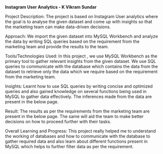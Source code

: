 **Instagram User Analytics - K Vikram Sundar**

Project Description:
The project is based on Instagram User analytics where the goal is to analyse the given dataset and come up with insights so that the marketing team can make data-driven decisions. 

Approach:
We import the given dataset into MySQL Workbench and analyze the data by writing SQL queries based on the requirement from the marketing team and provide the results to the team.

Tools/Technologies Used:
In this project , we use MySQL Workbench as the primary tool to gather relevant insights from the given dataset. We use SQL queries to communicate with the database which contains the data from the dataset to retrieve only the data which we require based on the requirement from the marketing team.

Insights:
Learnt how to use SQL queries by writing concise and optimized queries and also gained knowledge on several functions being used in MySQL to gather data effectively. The inferences made from the data are present in the below page.

Result:
The results as per the requirements from the marketing team are present in the below page.
The same will aid the team to make better decisions on how to proceed further with their tasks.

Overall Learning and Progress:
This project really helped me to understand the working of databases and how to communicate with the database to gather required data and also learn about different functions present in MySQL which helps to further filter data as per the requirement.
